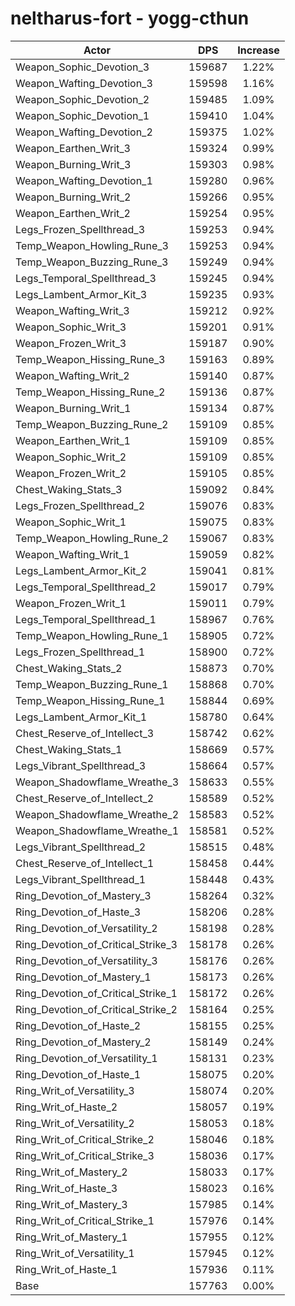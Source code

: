 # neltharus-fort - yogg-cthun
| Actor | DPS | Increase |
|---|:---:|:---:|
|Weapon_Sophic_Devotion_3|159687|1.22%|
|Weapon_Wafting_Devotion_3|159598|1.16%|
|Weapon_Sophic_Devotion_2|159485|1.09%|
|Weapon_Sophic_Devotion_1|159410|1.04%|
|Weapon_Wafting_Devotion_2|159375|1.02%|
|Weapon_Earthen_Writ_3|159324|0.99%|
|Weapon_Burning_Writ_3|159303|0.98%|
|Weapon_Wafting_Devotion_1|159280|0.96%|
|Weapon_Burning_Writ_2|159266|0.95%|
|Weapon_Earthen_Writ_2|159254|0.95%|
|Legs_Frozen_Spellthread_3|159253|0.94%|
|Temp_Weapon_Howling_Rune_3|159253|0.94%|
|Temp_Weapon_Buzzing_Rune_3|159249|0.94%|
|Legs_Temporal_Spellthread_3|159245|0.94%|
|Legs_Lambent_Armor_Kit_3|159235|0.93%|
|Weapon_Wafting_Writ_3|159212|0.92%|
|Weapon_Sophic_Writ_3|159201|0.91%|
|Weapon_Frozen_Writ_3|159187|0.90%|
|Temp_Weapon_Hissing_Rune_3|159163|0.89%|
|Weapon_Wafting_Writ_2|159140|0.87%|
|Temp_Weapon_Hissing_Rune_2|159136|0.87%|
|Weapon_Burning_Writ_1|159134|0.87%|
|Temp_Weapon_Buzzing_Rune_2|159109|0.85%|
|Weapon_Earthen_Writ_1|159109|0.85%|
|Weapon_Sophic_Writ_2|159109|0.85%|
|Weapon_Frozen_Writ_2|159105|0.85%|
|Chest_Waking_Stats_3|159092|0.84%|
|Legs_Frozen_Spellthread_2|159076|0.83%|
|Weapon_Sophic_Writ_1|159075|0.83%|
|Temp_Weapon_Howling_Rune_2|159067|0.83%|
|Weapon_Wafting_Writ_1|159059|0.82%|
|Legs_Lambent_Armor_Kit_2|159041|0.81%|
|Legs_Temporal_Spellthread_2|159017|0.79%|
|Weapon_Frozen_Writ_1|159011|0.79%|
|Legs_Temporal_Spellthread_1|158967|0.76%|
|Temp_Weapon_Howling_Rune_1|158905|0.72%|
|Legs_Frozen_Spellthread_1|158900|0.72%|
|Chest_Waking_Stats_2|158873|0.70%|
|Temp_Weapon_Buzzing_Rune_1|158868|0.70%|
|Temp_Weapon_Hissing_Rune_1|158844|0.69%|
|Legs_Lambent_Armor_Kit_1|158780|0.64%|
|Chest_Reserve_of_Intellect_3|158742|0.62%|
|Chest_Waking_Stats_1|158669|0.57%|
|Legs_Vibrant_Spellthread_3|158664|0.57%|
|Weapon_Shadowflame_Wreathe_3|158633|0.55%|
|Chest_Reserve_of_Intellect_2|158589|0.52%|
|Weapon_Shadowflame_Wreathe_2|158583|0.52%|
|Weapon_Shadowflame_Wreathe_1|158581|0.52%|
|Legs_Vibrant_Spellthread_2|158515|0.48%|
|Chest_Reserve_of_Intellect_1|158458|0.44%|
|Legs_Vibrant_Spellthread_1|158448|0.43%|
|Ring_Devotion_of_Mastery_3|158264|0.32%|
|Ring_Devotion_of_Haste_3|158206|0.28%|
|Ring_Devotion_of_Versatility_2|158198|0.28%|
|Ring_Devotion_of_Critical_Strike_3|158178|0.26%|
|Ring_Devotion_of_Versatility_3|158176|0.26%|
|Ring_Devotion_of_Mastery_1|158173|0.26%|
|Ring_Devotion_of_Critical_Strike_1|158172|0.26%|
|Ring_Devotion_of_Critical_Strike_2|158164|0.25%|
|Ring_Devotion_of_Haste_2|158155|0.25%|
|Ring_Devotion_of_Mastery_2|158149|0.24%|
|Ring_Devotion_of_Versatility_1|158131|0.23%|
|Ring_Devotion_of_Haste_1|158075|0.20%|
|Ring_Writ_of_Versatility_3|158074|0.20%|
|Ring_Writ_of_Haste_2|158057|0.19%|
|Ring_Writ_of_Versatility_2|158053|0.18%|
|Ring_Writ_of_Critical_Strike_2|158046|0.18%|
|Ring_Writ_of_Critical_Strike_3|158036|0.17%|
|Ring_Writ_of_Mastery_2|158033|0.17%|
|Ring_Writ_of_Haste_3|158023|0.16%|
|Ring_Writ_of_Mastery_3|157985|0.14%|
|Ring_Writ_of_Critical_Strike_1|157976|0.14%|
|Ring_Writ_of_Mastery_1|157955|0.12%|
|Ring_Writ_of_Versatility_1|157945|0.12%|
|Ring_Writ_of_Haste_1|157936|0.11%|
|Base|157763|0.00%|
